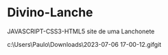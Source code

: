 # Divino-Lanche
JAVASCRIPT-CSS3-HTML5 site de uma Lanchonete

c:\Users\Paulo\Downloads\2023-07-06 17-00-12.gifgit